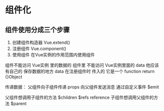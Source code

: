 # 组件化

## 组件使用分成三个步骤
1. 创建组件构造器  Vue.extend()
2. 注册组件  Vue.component()
3. 使用组件  在Vue实例的作用范围内使用组件


组件不能访问 Vue实例 里的数据的
组件里 不能访问 Vue实例里面的 data 他应该有自己的 保存数据的地方  data
在注册组件时  传入的  它是一个 function return {}Object




传递数据：
父组件向子组件传递  props
向父组件发送消息  通过自定义事件  $emit





父组件想调用子组件的方法
    $children
    $refs reference
子组件想调用父组件的方法
    $parent